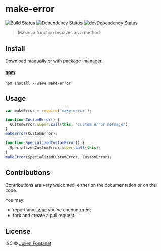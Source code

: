 # make-error

[![Build Status](https://img.shields.io/travis/julien-f/js-make-error/master.svg)](http://travis-ci.org/julien-f/js-make-error)
[![Dependency Status](https://david-dm.org/julien-f/js-make-error/status.svg?theme=shields.io)](https://david-dm.org/julien-f/js-make-error)
[![devDependency Status](https://david-dm.org/julien-f/js-make-error/dev-status.svg?theme=shields.io)](https://david-dm.org/julien-f/js-make-error#info=devDependencies)

> Makes a function behaves as a method.


## Install

Download [manually](https://github.com/julien-f/js-make-error/releases) or with package-manager.

#### [npm](https://npmjs.org/package/make-error)

```
npm install --save make-error
```

## Usage

```javascript
var makeError = require('make-error');

function CustomError() {
  CustomError.super.call(this, 'custom error message');
}
makeError(CustomError);

function SpecializedCustomError() {
  SpecializedCustomError.super.call(this);
}
makeError(SpecializedCustomError, CustomError);
```

## Contributions

Contributions are *very* welcomed, either on the documentation or on
the code.

You may:

- report any [issue](https://github.com/julien-f/js-make-error/issues)
  you've encountered;
- fork and create a pull request.

## License

ISC © [Julien Fontanet](http://julien.isonoe.net)
